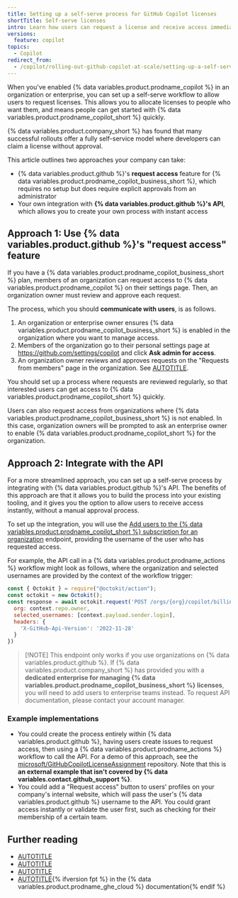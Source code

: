 ```yaml
---
title: Setting up a self-serve process for GitHub Copilot licenses
shortTitle: Self-serve licenses
intro: Learn how users can request a license and receive access immediately.
versions:
  feature: copilot
topics:
  - Copilot
redirect_from:
  - /copilot/rolling-out-github-copilot-at-scale/setting-up-a-self-serve-process-for-github-copilot-licenses
---
```


When you've enabled {% data variables.product.prodname_copilot %} in an organization or enterprise, you can set up a self-serve workflow to allow users to request licenses. This allows you to allocate licenses to people who want them, and means people can get started with {% data variables.product.prodname_copilot_short %} quickly.

{% data variables.product.company_short %} has found that many successful rollouts offer a fully self-service model where developers can claim a license without approval.

This article outlines two approaches your company can take:

* {% data variables.product.github %}'s **request access** feature for {% data variables.product.prodname_copilot_business_short %}, which requires no setup but does require explicit approvals from an administrator
* Your own integration with **{% data variables.product.github %}'s API**, which allows you to create your own process with instant access

## Approach 1: Use {% data variables.product.github %}'s "request access" feature

If you have a {% data variables.product.prodname_copilot_business_short %} plan, members of an organization can request access to {% data variables.product.prodname_copilot %} on their settings page. Then, an organization owner must review and approve each request.

The process, which you should **communicate with users**, is as follows.

1. An organization or enterprise owner ensures {% data variables.product.prodname_copilot_business_short %} is enabled in the organization where you want to manage access.
1. Members of the organization go to their personal settings page at https://github.com/settings/copilot and click **Ask admin for access**.
1. An organization owner reviews and approves requests on the "Requests from members" page in the organization. See [AUTOTITLE](/copilot/managing-copilot/managing-github-copilot-in-your-organization/managing-access-to-github-copilot-in-your-organization/managing-requests-for-copilot-business-in-your-organization).

You should set up a process where requests are reviewed regularly, so that interested users can get access to {% data variables.product.prodname_copilot_short %} quickly.

Users can also request access from organizations where {% data variables.product.prodname_copilot_business_short %} is not enabled. In this case, organization owners will be prompted to ask an enterprise owner to enable {% data variables.product.prodname_copilot_short %} for the organization.

## Approach 2: Integrate with the API

For a more streamlined approach, you can set up a self-serve process by integrating with {% data variables.product.github %}'s API. The benefits of this approach are that it allows you to build the process into your existing tooling, and it gives you the option to allow users to receive access instantly, without a manual approval process.

To set up the integration, you will use the [Add users to the {% data variables.product.prodname_copilot_short %} subscription for an organization](/rest/copilot/copilot-user-management#add-users-to-the-copilot-subscription-for-an-organization) endpoint, providing the username of the user who has requested access.

For example, the API call in a {% data variables.product.prodname_actions %} workflow might look as follows, where the organization and selected usernames are provided by the context of the workflow trigger:

``` javascript
const { Octokit } = require("@octokit/action");
const octokit = new Octokit();
const response = await octokit.request('POST /orgs/{org}/copilot/billing/selected_users', {
  org: context.repo.owner,
  selected_usernames: [context.payload.sender.login],
  headers: {
    'X-GitHub-Api-Version': '2022-11-28'
  }
})
```

>[!NOTE] This endpoint only works if you use organizations on {% data variables.product.github %}. If {% data variables.product.company_short %} has provided you with a **dedicated enterprise for managing {% data variables.product.prodname_copilot_business_short %} licenses**, you will need to add users to enterprise teams instead. To request API documentation, please contact your account manager.

### Example implementations

* You could create the process entirely within {% data variables.product.github %}, having users create issues to request access, then using a {% data variables.product.prodname_actions %} workflow to call the API. For a demo of this approach, see the [microsoft/GitHubCopilotLicenseAssignment](https://github.com/microsoft/GitHubCopilotLicenseAssignment) repository. Note that this is **an external example that isn't covered by {% data variables.contact.github_support %}**.
* You could add a "Request access" button to users' profiles on your company's internal website, which will pass the user's {% data variables.product.github %} username to the API. You could grant access instantly or validate the user first, such as checking for their membership of a certain team.

## Further reading

* [AUTOTITLE](/copilot/rolling-out-github-copilot-at-scale/driving-copilot-adoption-in-your-company)
* [AUTOTITLE](/copilot/rolling-out-github-copilot-at-scale/reminding-inactive-users)
* [AUTOTITLE](/copilot/rolling-out-github-copilot-at-scale/analyzing-usage-over-time-with-the-copilot-metrics-api)
* [AUTOTITLE](/enterprise-cloud@latest/admin/managing-accounts-and-repositories/managing-organizations-in-your-enterprise/managing-requests-for-copilot-business-from-organizations-in-your-enterprise){% ifversion fpt %} in the {% data variables.product.prodname_ghe_cloud %} documentation{% endif %}
